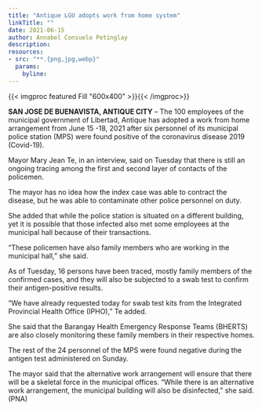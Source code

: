 ```yaml
---
title: "Antique LGU adopts work from home system"
linkTitle: ""
date: 2021-06-15
author: Annabel Consuelo Petinglay
description:
resources:
- src: "**.{png,jpg,webp}"
  params:
    byline: 
---
```

{{< imgproc featured Fill "600x400" >}}{{< /imgproc>}}

**SAN JOSE DE BUENAVISTA, ANTIQUE CITY** –   The 100 employees of the municipal government of Libertad, Antique has adopted a work from home arrangement from June 15 -18, 2021 after six personnel of its municipal police station (MPS) were found positive of the coronavirus disease 2019 (Covid-19).

Mayor Mary Jean Te, in an interview, said on Tuesday that there is still an ongoing tracing among the first and second layer of contacts of the policemen.

The mayor has no idea how the index case was able to contract the disease, but he was able to contaminate other police personnel on duty.

She added that while the police station is situated on a different building, yet it is possible that those infected also met some employees at the municipal hall because of their transactions.

“These policemen have also family members who are working in the municipal hall,” she said.

As of Tuesday, 16 persons have been traced, mostly family members of the confirmed cases, and they will also be subjected to a swab test to confirm their antigen-positive results.

“We have already requested today for swab test kits from the Integrated Provincial Health Office (IPHO),” Te added.

She said that the Barangay Health Emergency Response Teams (BHERTS) are also closely monitoring these family members in their respective homes.

The rest of the 24 personnel of the MPS were found negative during the antigen test administered on Sunday.

The mayor said that the alternative work arrangement will ensure that there will be a skeletal force in the municipal offices.
“While there is an alternative work arrangement, the municipal building will also be disinfected,” she said. (PNA)
